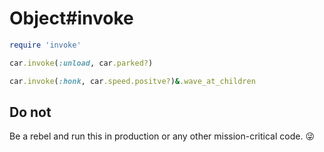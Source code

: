 # Object#invoke

```ruby
require 'invoke'

car.invoke(:unload, car.parked?)

car.invoke(:honk, car.speed.positve?)&.wave_at_children
```

## Do not
Be a rebel and run this in production or any other mission-critical code. 😜
